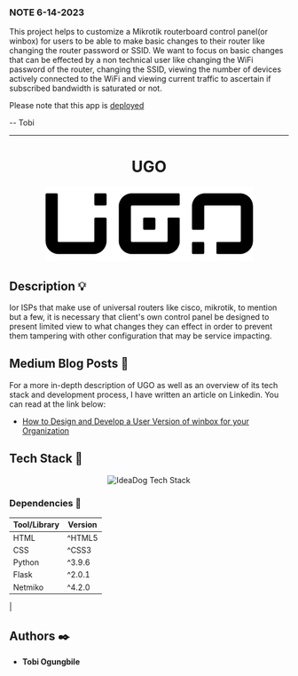 ### NOTE 6-14-2023

This project helps to customize a Mikrotik routerboard control panel(or winbox) for users to be able to make basic changes to their router like changing the router password or SSID. We want to focus on basic changes that can be effected by a non technical user like changing the WiFi password of the router, changing the SSID, viewing the number of devices actively connected to the WiFi and viewing current traffic to ascertain if subscribed bandwidth is saturated or not.

Please note that this app is [deployed](https://ogungbile.pythonanywhere.com/login)

-- Tobi

---

<h1 align="center">UGO</h1>

<p align="center">
  <img src="https://github.com/ogungbile/ugo-portfolio_project/blob/master/static/css/ugo.png"
       alt="UGO Interface"
  />
</p>

## Description :bulb:

Ior ISPs that make use of universal routers like cisco, mikrotik, to mention but a few, it is necessary that client's own control panel be designed to present limited view to what changes they can effect in order to prevent them tampering with other configuration that may be service impacting.


## Medium Blog Posts :newspaper:

For a more in-depth description of UGO as well as an overview of its tech stack and development process, I have written an article on Linkedin. You can read at the link below:

- [How to Design and Develop a User Version of winbox for your Organization](https://www.linkedin.com/pulse/how-design-develop-user-version-winbox-your-oluwagbemiga-ogungbile)


## Tech Stack :poodle:

<p align="center">
  <img src="https://github.com/bdbaraban/ideadog/blob/master/assets/ideadog-stack.png"
       alt="IdeaDog Tech Stack"
       width="600"
  />
</p>

### Dependencies :couple:


| Tool/Library                                                                       | Version |
| ---------------------------------------------------------------------------------- | ------- |
| HTML                                     | ^HTML5  |
| CSS                                                      | ^CSS3 |
| Python                                            | ^3.9.6  |
| Flask                                              | ^2.0.1 |
| Netmiko                                 | ^4.2.0 |
| 



## Authors :black_nib:

- **Tobi Ogungbile**
